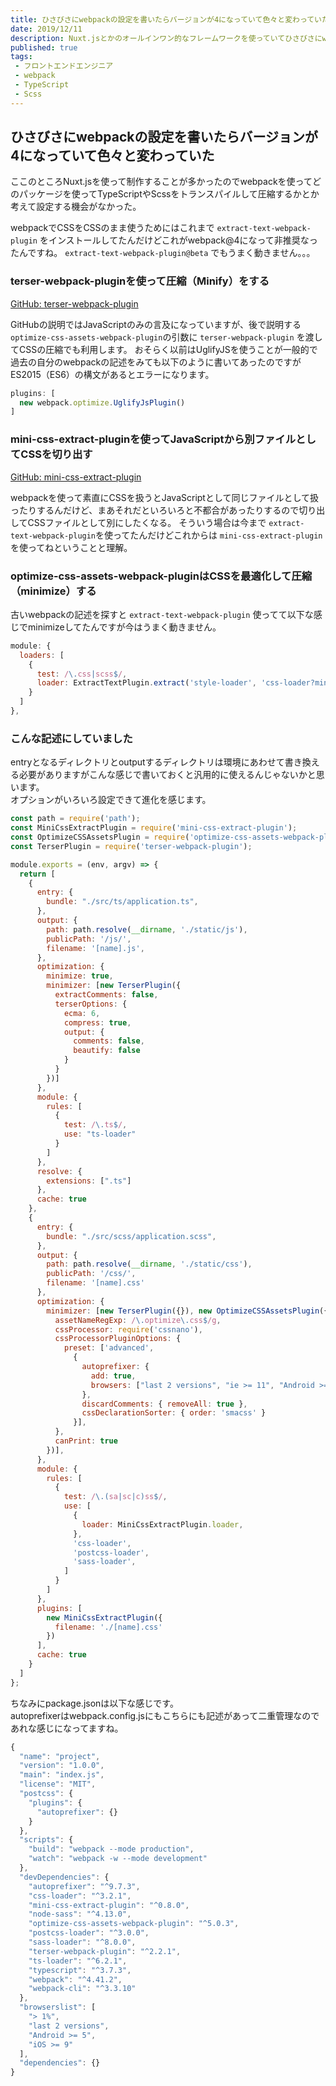 ```yaml
---
title: ひさびさにwebpackの設定を書いたらバージョンが4になっていて色々と変わっていた
date: 2019/12/11
description: Nuxt.jsとかのオールインワン的なフレームワークを使っていてひさびさにwebpackの設定を書いたらバージョンが4になっていて色々と変わっていた
published: true
tags: 
 - フロントエンドエンジニア
 - webpack
 - TypeScript
 - Scss
---
```


## ひさびさにwebpackの設定を書いたらバージョンが4になっていて色々と変わっていた

ここのところNuxt.jsを使って制作することが多かったのでwebpackを使ってどのパッケージを使ってTypeScriptやScssをトランスパイルして圧縮するかとか考えて設定する機会がなかった。

<!-- more -->

webpackでCSSをCSSのまま使うためにはこれまで `extract-text-webpack-plugin` をインストールしてたんだけどこれがwebpack@4になって非推奨なったんですね。 `extract-text-webpack-plugin@beta` でもうまく動きません。。。

### terser-webpack-pluginを使って圧縮（Minify）をする

[GitHub: terser-webpack-plugin](https://github.com/webpack-contrib/terser-webpack-plugin)

GitHubの説明ではJavaScriptのみの言及になっていますが、後で説明する `optimize-css-assets-webpack-plugin`の引数に `terser-webpack-plugin` を渡してCSSの圧縮でも利用します。
おそらく以前はUglifyJSを使うことが一般的で過去の自分のwebpackの記述をみても以下のように書いてあったのですがES2015（ES6）の構文があるとエラーになります。

```javascript
plugins: [
  new webpack.optimize.UglifyJsPlugin()
]
```

### mini-css-extract-pluginを使ってJavaScriptから別ファイルとしてCSSを切り出す

[GitHub: mini-css-extract-plugin](https://github.com/webpack-contrib/terser-webpack-plugin)

webpackを使って素直にCSSを扱うとJavaScriptとして同じファイルとして扱ったりするんだけど、まあそれだといろいろと不都合があったりするので切り出してCSSファイルとして別にしたくなる。
そういう場合は今まで `extract-text-webpack-plugin`を使ってたんだけどこれからは `mini-css-extract-plugin` を使ってねということと理解。

### optimize-css-assets-webpack-pluginはCSSを最適化して圧縮（minimize）する

古いwebpackの記述を探すと `extract-text-webpack-plugin` 使ってて以下な感じでminimizeしてたんですが今はうまく動きません。

```javascript
module: {
  loaders: [
    {
      test: /\.css|scss$/,
      loader: ExtractTextPlugin.extract('style-loader', 'css-loader?minimize!sass-loader')
    }
  ]
},
```

### こんな記述にしていました

entryとなるディレクトリとoutputするディレクトリは環境にあわせて書き換える必要がありますがこんな感じで書いておくと汎用的に使えるんじゃないかと思います。  
オプションがいろいろ設定できて進化を感じます。  

```javascript
const path = require('path');
const MiniCssExtractPlugin = require('mini-css-extract-plugin');
const OptimizeCSSAssetsPlugin = require('optimize-css-assets-webpack-plugin');
const TerserPlugin = require('terser-webpack-plugin');

module.exports = (env, argv) => {
  return [
    {
      entry: {
        bundle: "./src/ts/application.ts",
      },
      output: {
        path: path.resolve(__dirname, './static/js'),
        publicPath: '/js/',
        filename: '[name].js',
      },
      optimization: {
        minimize: true,
        minimizer: [new TerserPlugin({
          extractComments: false,
          terserOptions: {
            ecma: 6,
            compress: true,
            output: {
              comments: false,
              beautify: false
            }
          }
        })]
      },
      module: {
        rules: [
          {
            test: /\.ts$/,
            use: "ts-loader"
          }
        ]
      },
      resolve: {
        extensions: [".ts"]
      },
      cache: true
    },
    {
      entry: {
        bundle: "./src/scss/application.scss",
      },
      output: {
        path: path.resolve(__dirname, './static/css'),
        publicPath: '/css/',
        filename: '[name].css'
      },
      optimization: {
        minimizer: [new TerserPlugin({}), new OptimizeCSSAssetsPlugin({
          assetNameRegExp: /\.optimize\.css$/g,
          cssProcessor: require('cssnano'),
          cssProcessorPluginOptions: {
            preset: ['advanced',
              {
                autoprefixer: {
                  add: true,
                  browsers: ["last 2 versions", "ie >= 11", "Android >= 5", "iOS >= 9"]
                },
                discardComments: { removeAll: true },
                cssDeclarationSorter: { order: 'smacss' }
              }],
          },
          canPrint: true
        })],
      },
      module: {
        rules: [
          {
            test: /\.(sa|sc|c)ss$/,
            use: [
              {
                loader: MiniCssExtractPlugin.loader,
              },
              'css-loader',
              'postcss-loader',
              'sass-loader',
            ]
          }
        ]
      },
      plugins: [
        new MiniCssExtractPlugin({
          filename: './[name].css'
        })
      ],
      cache: true
    }
  ]
};
```
ちなみにpackage.jsonは以下な感じです。  
autoprefixerはwebpack.config.jsにもこちらにも記述があって二重管理なのであれな感じになってますね。

```javascript
{
  "name": "project",
  "version": "1.0.0",
  "main": "index.js",
  "license": "MIT",
  "postcss": {
    "plugins": {
      "autoprefixer": {}
    }
  },
  "scripts": {
    "build": "webpack --mode production",
    "watch": "webpack -w --mode development"
  },
  "devDependencies": {
    "autoprefixer": "^9.7.3",
    "css-loader": "^3.2.1",
    "mini-css-extract-plugin": "^0.8.0",
    "node-sass": "^4.13.0",
    "optimize-css-assets-webpack-plugin": "^5.0.3",
    "postcss-loader": "^3.0.0",
    "sass-loader": "^8.0.0",
    "terser-webpack-plugin": "^2.2.1",
    "ts-loader": "^6.2.1",
    "typescript": "^3.7.3",
    "webpack": "^4.41.2",
    "webpack-cli": "^3.3.10"
  },
  "browserslist": [
    "> 1%",
    "last 2 versions",
    "Android >= 5",
    "iOS >= 9"
  ],
  "dependencies": {}
}
```